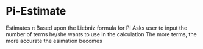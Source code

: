 # Pi-Estimate
Estimates π
Based upon the Liebniz formula for Pi
Asks user to input the number of terms he/she wants to use in the calculation
The more terms, the more accurate the esimation becomes
